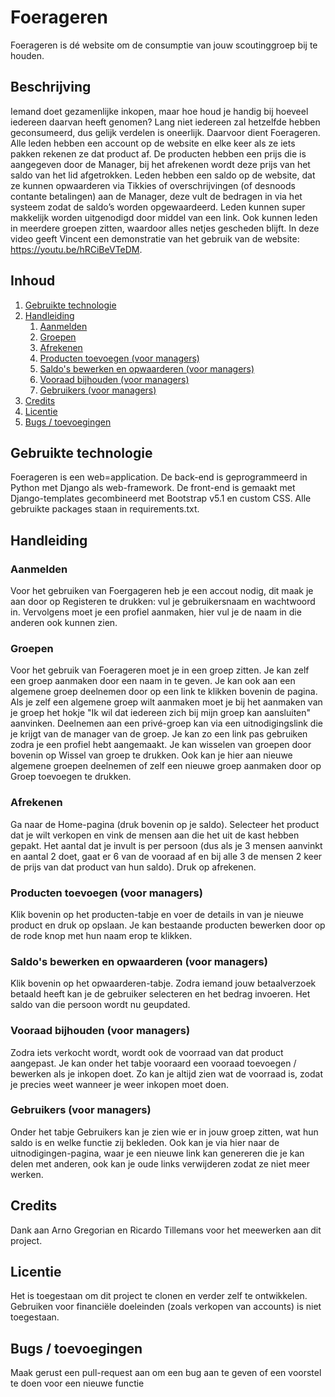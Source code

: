 # Foerageren
Foerageren is dé website om de consumptie van jouw scoutinggroep bij te houden.

## Beschrijving
Iemand doet gezamenlijke inkopen, maar hoe houd je handig bij hoeveel iedereen daarvan heeft genomen? Lang niet iedereen zal hetzelfde hebben geconsumeerd, dus gelijk verdelen is oneerlijk. Daarvoor dient Foerageren. Alle leden hebben een account op de website en elke keer als ze iets pakken rekenen ze dat product af. De producten hebben een prijs die is aangegeven door de Manager, bij het afrekenen wordt deze prijs van het saldo van het lid afgetrokken. Leden hebben een saldo op de website, dat ze kunnen opwaarderen via Tikkies of overschrijvingen (of desnoods contante betalingen) aan de Manager, deze vult de bedragen in via het systeem zodat de saldo’s worden opgewaardeerd. 
Leden kunnen super makkelijk worden uitgenodigd door middel van een link. Ook kunnen leden in meerdere groepen zitten, waardoor alles netjes gescheden blijft. In deze video geeft Vincent een demonstratie van het gebruik van de website: https://youtu.be/hRCiBeVTeDM. 

## Inhoud
1. [Gebruikte technologie](#gebruikte-technologie)
2. [Handleiding](#handleiding)
    1. [Aanmelden](#aanmelden)
    2. [Groepen](#groepen)
    3. [Afrekenen](#afrekenen)
    4. [Producten toevoegen (voor managers)](#producten-toevoegen)
    5. [Saldo's bewerken en opwaarderen (voor managers)](#saldo's-bewerken-en-opwaarderen)
    6. [Vooraad bijhouden (voor managers)](#voorraad-bijhouden)
    7. [Gebruikers (voor managers)](#gebruikers)
3. [Credits](#credits)
4. [Licentie](#licentie)
5. [Bugs / toevoegingen](#bugs-toevoegingen)

## Gebruikte technologie
Foerageren is een web=application. De back-end is geprogrammeerd in Python met Django als web-framework. De front-end is gemaakt met Django-templates gecombineerd met Bootstrap v5.1 en custom CSS. Alle gebruikte packages staan in requirements.txt.

## Handleiding
### Aanmelden
Voor het gebruiken van Foergageren heb je een accout nodig, dit maak je aan door op Registeren te drukken: vul je gebruikersnaam en wachtwoord in. Vervolgens moet je een profiel aanmaken, hier vul je de naam in die anderen ook kunnen zien.

### Groepen
Voor het gebruik van Foerageren moet je in een groep zitten. Je kan zelf een groep aanmaken door een naam in te geven. Je kan ook aan een algemene groep deelnemen door op een link te klikken bovenin de pagina. Als je zelf een algemene groep wilt aanmaken moet je bij het aanmaken van je groep het hokje "Ik wil dat iedereen zich bij mijn groep kan aansluiten" aanvinken. Deelnemen aan een privé-groep kan via een uitnodigingslink die je krijgt van de manager van de groep. Je kan zo een link pas gebruiken zodra je een profiel hebt aangemaakt.
Je kan wisselen van groepen door bovenin op Wissel van groep te drukken. Ook kan je hier aan nieuwe algemene groepen deelnemen of zelf een nieuwe groep aanmaken door op Groep toevoegen te drukken.

### Afrekenen
Ga naar de Home-pagina (druk bovenin op je saldo). Selecteer het product dat je wilt verkopen en vink de mensen aan die het uit de kast hebben gepakt. Het aantal dat je invult is per persoon (dus als je 3 mensen aanvinkt en aantal 2 doet, gaat er 6 van de vooraad af en bij alle 3 de mensen 2 keer de prijs van dat product van hun saldo). Druk op afrekenen. 

### Producten toevoegen (voor managers)
Klik bovenin op het producten-tabje en voer de details in van je nieuwe product en druk op opslaan. Je kan bestaande producten bewerken door op de rode knop met hun naam erop te klikken. 

### Saldo's bewerken en opwaarderen (voor managers)
Klik bovenin op het opwaarderen-tabje. Zodra iemand jouw betaalverzoek betaald heeft kan je de gebruiker selecteren en het bedrag invoeren. Het saldo van die persoon wordt nu geupdated.

### Vooraad bijhouden (voor managers)
Zodra iets verkocht wordt, wordt ook de voorraad van dat product aangepast. Je kan onder het tabje vooraard een vooraad toevoegen / bewerken als je inkopen doet. Zo kan je altijd zien wat de voorraad is, zodat je precies weet wanneer je weer inkopen moet doen. 

### Gebruikers (voor managers)
Onder het tabje Gebruikers kan je zien wie er in jouw groep zitten, wat hun saldo is en welke functie zij bekleden. Ook kan je via hier naar de uitnodigingen-pagina, waar je een nieuwe link kan genereren die je kan delen met anderen, ook kan je oude links verwijderen zodat ze niet meer werken.

## Credits
Dank aan Arno Gregorian en Ricardo Tillemans voor het meewerken aan dit project.

## Licentie
Het is toegestaan om dit project te clonen en verder zelf te ontwikkelen. Gebruiken voor financiële doeleinden (zoals verkopen van accounts) is niet toegestaan.

## Bugs / toevoegingen
Maak gerust een pull-request aan om een bug aan te geven of een voorstel te doen voor een nieuwe functie